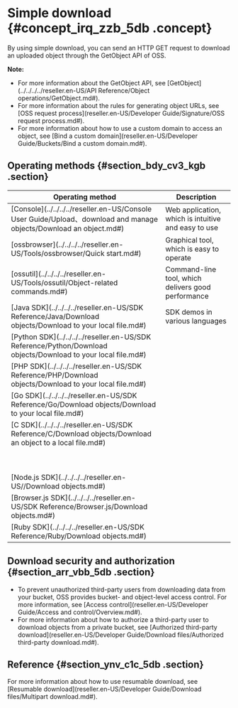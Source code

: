 # Simple download {#concept_irq_zzb_5db .concept}

By using simple download, you can send an HTTP GET request to download an uploaded object through the GetObject API of OSS.

**Note:** 

-   For more information about the GetObject API, see [GetObject](../../../../reseller.en-US/API Reference/Object operations/GetObject.md#).
-   For more information about the rules for generating object URLs, see [OSS request process](reseller.en-US/Developer Guide/Signature/OSS request process.md#).
-   For more information about how to use a custom domain to access an object, see [Bind a custom domain](reseller.en-US/Developer Guide/Buckets/Bind a custom domain.md#).

## Operating methods {#section_bdy_cv3_kgb .section}

|Operating method|Description|
|----------------|-----------|
|[Console](../../../../reseller.en-US/Console User Guide/Upload、download and manage objects/Download an object.md#)|Web application, which is intuitive and easy to use|
|[ossbrowser](../../../../reseller.en-US/Tools/ossbrowser/Quick start.md#)|Graphical tool, which is easy to operate|
|[ossutil](../../../../reseller.en-US/Tools/ossutil/Object-related commands.md#)|Command-line tool, which delivers good performance|
|[Java SDK](../../../../reseller.en-US/SDK Reference/Java/Download objects/Download to your local file.md#)|SDK demos in various languages|
|[Python SDK](../../../../reseller.en-US/SDK Reference/Python/Download objects/Download to your local file.md#)|
|[PHP SDK](../../../../reseller.en-US/SDK Reference/PHP/Download objects/Download to your local file.md#)|
|[Go SDK](../../../../reseller.en-US/SDK Reference/Go/Download objects/Download to your local file.md#)|
|[C SDK](../../../../reseller.en-US/SDK Reference/C/Download objects/Download an object to a local file.md#)|
| |
| |
|[Node.js SDK](../../../../reseller.en-US//Download objects.md#)|
|[Browser.js SDK](../../../../reseller.en-US/SDK Reference/Browser.js/Download objects.md#)|
|[Ruby SDK](../../../../reseller.en-US/SDK Reference/Ruby/Download objects.md#)|

## Download security and authorization {#section_arr_vbb_5db .section}

-   To prevent unauthorized third-party users from downloading data from your bucket, OSS provides bucket- and object-level access control. For more information, see [Access control](reseller.en-US/Developer Guide/Access and control/Overview.md#).
-   For more information about how to authorize a third-party user to download objects from a private bucket, see [Authorized third-party download](reseller.en-US/Developer Guide/Download files/Authorized third-party download.md#).

## Reference {#section_ynv_c1c_5db .section}

For more information about how to use resumable download, see [Resumable download](reseller.en-US/Developer Guide/Download files/Multipart download.md#).


